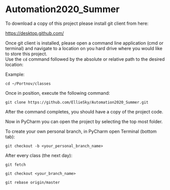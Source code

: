 # Automation2020_Summer


To download a copy of this project please install git client from here:

https://desktop.github.com/

Once git client is installed, please open a command line application (cmd or terminal) and navigate to a location on you hard drive where you would like to store this project.  
Use the `cd` command followed by the absolute or relative path to the desired location:

Example:

    cd ~/Portnov/classes

Once in position, execute the following command:

    git clone https://github.com/EllieSky/Automation2020_Summer.git

After the command completes, you should have a copy of the project code.

Now in PyCharm you can open the project by selecting the top most folder.

To create your own personal branch, in PyCharm open Terminal (bottom tab):

    git checkout -b <your_personal_branch_name>


After every class (the next day):

    git fetch
    
    git checkout <your_branch_name>
    
    git rebase origin/master


